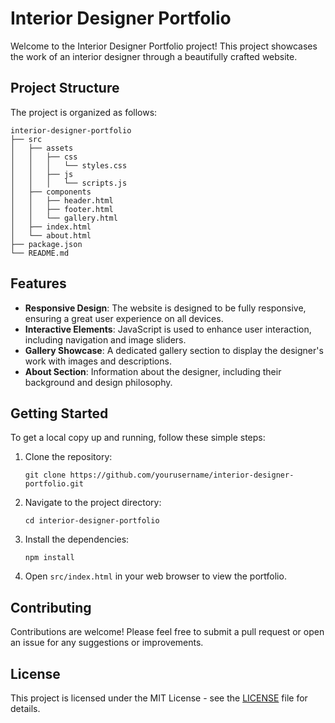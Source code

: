 # Interior Designer Portfolio

Welcome to the Interior Designer Portfolio project! This project showcases the work of an interior designer through a beautifully crafted website.

## Project Structure

The project is organized as follows:

```
interior-designer-portfolio
├── src
│   ├── assets
│   │   ├── css
│   │   │   └── styles.css
│   │   ├── js
│   │   │   └── scripts.js
│   ├── components
│   │   ├── header.html
│   │   ├── footer.html
│   │   └── gallery.html
│   ├── index.html
│   └── about.html
├── package.json
└── README.md
```

## Features

- **Responsive Design**: The website is designed to be fully responsive, ensuring a great user experience on all devices.
- **Interactive Elements**: JavaScript is used to enhance user interaction, including navigation and image sliders.
- **Gallery Showcase**: A dedicated gallery section to display the designer's work with images and descriptions.
- **About Section**: Information about the designer, including their background and design philosophy.

## Getting Started

To get a local copy up and running, follow these simple steps:

1. Clone the repository:
   ```
   git clone https://github.com/yourusername/interior-designer-portfolio.git
   ```

2. Navigate to the project directory:
   ```
   cd interior-designer-portfolio
   ```

3. Install the dependencies:
   ```
   npm install
   ```

4. Open `src/index.html` in your web browser to view the portfolio.

## Contributing

Contributions are welcome! Please feel free to submit a pull request or open an issue for any suggestions or improvements.

## License

This project is licensed under the MIT License - see the [LICENSE](LICENSE) file for details.
